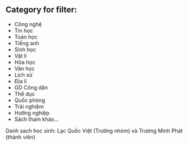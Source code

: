 ## Category for filter:
- Công nghệ
- Tin học
- Toán học
- Tiếng anh
- Sinh học
- Vật lí
- Hóa học
- Văn học
- Lịch sử
- Địa lí
- GD Công dân
- Thể dục
- Quốc phòng
- Trải nghiệm
- Hướng nghiệp
- Sách tham khảo…


Danh sach hoc sinh:
 Lạc Quốc Việt (Trưởng nhóm) và Trương Minh Phát (thành viên)